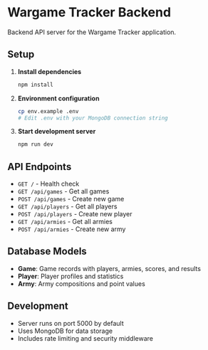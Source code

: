 # Wargame Tracker Backend

Backend API server for the Wargame Tracker application.

## Setup

1. **Install dependencies**
   ```bash
   npm install
   ```

2. **Environment configuration**
   ```bash
   cp env.example .env
   # Edit .env with your MongoDB connection string
   ```

3. **Start development server**
   ```bash
   npm run dev
   ```

## API Endpoints

- `GET /` - Health check
- `GET /api/games` - Get all games
- `POST /api/games` - Create new game
- `GET /api/players` - Get all players
- `POST /api/players` - Create new player
- `GET /api/armies` - Get all armies
- `POST /api/armies` - Create new army

## Database Models

- **Game**: Game records with players, armies, scores, and results
- **Player**: Player profiles and statistics
- **Army**: Army compositions and point values

## Development

- Server runs on port 5000 by default
- Uses MongoDB for data storage
- Includes rate limiting and security middleware
